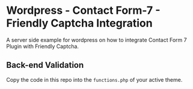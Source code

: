 # Wordpress - Contact Form-7 - Friendly Captcha Integration
A server side example for wordpress on how to integrate Contact Form 7 Plugin with Friendly Captcha.

## Back-end Validation
Copy the code in this repo into the `functions.php` of your active theme.

